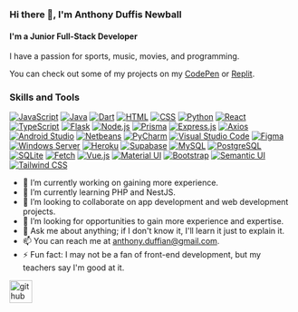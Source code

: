 ### Hi there 👋, I'm Anthony Duffis Newball
#### I'm a Junior Full-Stack Developer

I have a passion for sports, music, movies, and programming.

You can check out some of my projects on my [CodePen](https://codepen.io/blackanthony14) or [Replit](https://replit.com/@blackanthony14).

### Skills and Tools

[![JavaScript](https://img.shields.io/badge/JavaScript-FFDD00?style=for-the-badge&logo=javascript&logoColor=black)](https://developer.mozilla.org/en-US/docs/Web/JavaScript)
[![Java](https://img.shields.io/badge/Java-007396?style=for-the-badge&logo=java&logoColor=white)](https://www.java.com/)
[![Dart](https://img.shields.io/badge/Dart-0175C2?style=for-the-badge&logo=dart&logoColor=white)](https://dart.dev/)
[![HTML](https://img.shields.io/badge/HTML5-E34F26?style=for-the-badge&logo=html5&logoColor=white)](https://developer.mozilla.org/en-US/docs/Web/HTML)
[![CSS](https://img.shields.io/badge/CSS3-1572B6?style=for-the-badge&logo=css3&logoColor=white)](https://developer.mozilla.org/en-US/docs/Web/CSS)
[![Python](https://img.shields.io/badge/Python-3776AB?style=for-the-badge&logo=python&logoColor=white)](https://www.python.org/)
[![React](https://img.shields.io/badge/React-61DAFB?style=for-the-badge&logo=react&logoColor=black)](https://reactjs.org/)
[![TypeScript](https://img.shields.io/badge/TypeScript-3178C6?style=for-the-badge&logo=typescript&logoColor=white)](https://www.typescriptlang.org/)
[![Flask](https://img.shields.io/badge/Flask-000000?style=for-the-badge&logo=flask&logoColor=white)](https://flask.palletsprojects.com/)
[![Node.js](https://img.shields.io/badge/Node.js-339933?style=for-the-badge&logo=node.js&logoColor=white)](https://nodejs.org/)
[![Prisma](https://img.shields.io/badge/Prisma-2D3748?style=for-the-badge&logo=prisma&logoColor=white)](https://www.prisma.io/)
[![Express.js](https://img.shields.io/badge/Express.js-000000?style=for-the-badge&logo=express&logoColor=white)](https://expressjs.com/)
[![Axios](https://img.shields.io/badge/Axios-007ACC?style=for-the-badge&logo=axios&logoColor=white)](https://axios-http.com/)
[![Android Studio](https://img.shields.io/badge/Android%20Studio-3DDC84?style=for-the-badge&logo=android-studio&logoColor=white)](https://developer.android.com/studio)
[![Netbeans](https://img.shields.io/badge/Netbeans-1B6AC6?style=for-the-badge&logo=netbeans&logoColor=white)](https://netbeans.org/)
[![PyCharm](https://img.shields.io/badge/PyCharm-000000?style=for-the-badge&logo=pycharm&logoColor=white)](https://www.jetbrains.com/pycharm/)
[![Visual Studio Code](https://img.shields.io/badge/Visual%20Studio%20Code-007ACC?style=for-the-badge&logo=visual-studio-code&logoColor=white)](https://code.visualstudio.com/)
[![Figma](https://img.shields.io/badge/Figma-F24E1E?style=for-the-badge&logo=figma&logoColor=white)](https://www.figma.com/)
[![Windows Server](https://img.shields.io/badge/Windows%20Server-0078D6?style=for-the-badge&logo=windows-server&logoColor=white)](https://www.microsoft.com/en-us/cloud-platform/windows-server)
[![Heroku](https://img.shields.io/badge/Heroku-430098?style=for-the-badge&logo=heroku&logoColor=white)](https://www.heroku.com/)
[![Supabase](https://img.shields.io/badge/Supabase-0048FF?style=for-the-badge&logo=supabase&logoColor=white)](https://supabase.io/)
[![MySQL](https://img.shields.io/badge/MySQL-4479A1?style=for-the-badge&logo=mysql&logoColor=white)](https://www.mysql.com/)
[![PostgreSQL](https://img.shields.io/badge/PostgreSQL-336791?style=for-the-badge&logo=postgresql&logoColor=white)](https://www.postgresql.org/)
[![SQLite](https://img.shields.io/badge/SQLite-003B57?style=for-the-badge&logo=sqlite&logoColor=white)](https://sqlite.org/)
[![Fetch](https://img.shields.io/badge/Fetch-00C7B7?style=for-the-badge&logo=fetch&logoColor=white)](https://developer.mozilla.org/en-US/docs/Web/API/Fetch_API)
[![Vue.js](https://img.shields.io/badge/Vue.js-4FC08D?style=for-the-badge&logo=vue.js&logoColor=black)](https://vuejs.org/)
[![Material UI](https://img.shields.io/badge/Material%20UI-0081CB?style=for-the-badge&logo=material-ui&logoColor=white)](https://mui.com/)
[![Bootstrap](https://img.shields.io/badge/Bootstrap-7952B3?style=for-the-badge&logo=bootstrap&logoColor=white)](https://getbootstrap.com/)
[![Semantic UI](https://img.shields.io/badge/Semantic%20UI-35BDB2?style=for-the-badge&logo=semantic-ui&logoColor=white)](https://semantic-ui.com/)
[![Tailwind CSS](https://img.shields.io/badge/Tailwind%20CSS-38B2AC?style=for-the-badge&logo=tailwind-css&logoColor=white)](https://tailwindcss.com/)

- 🔭 I’m currently working on gaining more experience. 
- 🌱 I’m currently learning PHP and NestJS.
- 👯 I’m looking to collaborate on app development and web development projects. 
- 🤔 I’m looking for opportunities to gain more experience and expertise. 
- 💬 Ask me about anything; if I don't know it, I'll learn it just to explain it. 
- 📫 You can reach me at anthony.duffian@gmail.com. 
- ⚡ Fun fact: I may not be a fan of front-end development, but my teachers say I'm good at it. 

[<img src='https://cdn.jsdelivr.net/npm/simple-icons@3.0.1/icons/github.svg' alt='github' height='40'>](https://github.com/blackanthony14)




